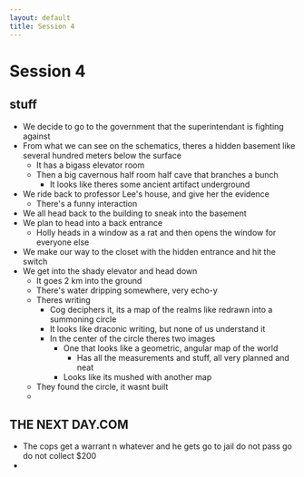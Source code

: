 ```yaml
---
layout: default
title: Session 4
---
```


# Session 4

## stuff
- We decide to go to the government that the superintendant is fighting against
- From what we can see on the schematics, theres a hidden basement like several hundred meters below the surface
	- It has a bigass elevator room
	- Then a big cavernous half room half cave that branches a bunch
		- It looks like theres some ancient artifact underground
- We ride back to professor Lee's house, and give her the evidence
	- There's a funny interaction
- We all head back to the building to sneak into the basement
- We plan to head into a back entrance
	- Holly heads in a window as a rat and then opens the window for everyone else
- We make our way to the closet with the hidden entrance and hit the switch
- We get into the shady elevator and head down
	- It goes 2 km into the ground
	- There's water dripping somewhere, very echo-y
	- Theres writing
		- Cog deciphers it, its a map of the realms like redrawn into a summoning circle
		- It looks like draconic writing, but none of us understand it
		- In the center of the circle theres two images
			- One that looks like a geometric, angular map of the world
				- Has all the measurements and stuff, all very planned and neat
			- Looks like its mushed with another map
	- They found the circle, it wasnt built
	- 

## THE NEXT DAY.COM
- The cops get a warrant n whatever and he gets go to jail do not pass go do not collect $200
- 